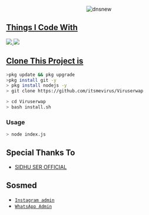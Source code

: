 <p align="center">
<img href="https://ibb.co/cChXqmM"><img src="https://i.ibb.co/cChXqmM/dnsnew.jpg" alt="dnsnew" border="0" /></a>
</p>
<p align="center">
<a href=https://github.com/deathshifter29/wav2
</p>

  
## Things I Code With
<p>
    <img
        src= "https://img.shields.io/badge/node.js%20-%2343853D.svg?&style=for-the-badge&logo=node.js&logoColor=white" />
    <img
        src="https://img.shields.io/badge/node.js%20-%2343853D.svg?&style=for-the-badge&logo=node.js&logoColor=white" />



## Clone This Project is

```bash
>pkg update && pkg upgrade
>pkg install git -y
> pkg install nodejs -y
> git clone https://github.com/itsmevirus/Viruserwap
```

```bash
> cd Viruserwap
> bash install.sh
```

### Usage
```bash
> node index.js
```


## Special Thanks To
* [ SIDHU SER OFFICIAL ](https://github.com/deathshifter29/deathshifter29) 

## Sosmed
* [`Instagram admin`](https://www.instagram.com/virus_kwid?r=nametag)
* [`WhatsApp Admin`](http://wa.me/919497862197)
